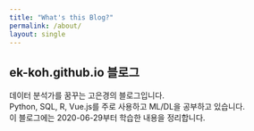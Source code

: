 ```yaml
---
title: "What's this Blog?"
permalink: /about/
layout: single
---
```


## ek-koh.github.io 블로그

데이터 분석가를 꿈꾸는 고은경의 블로그입니다.  
Python, SQL, R, Vue.js를 주로 사용하고 ML/DL을 공부하고 있습니다.  
이 블로그에는 2020-06-29부터 학습한 내용을 정리합니다.

